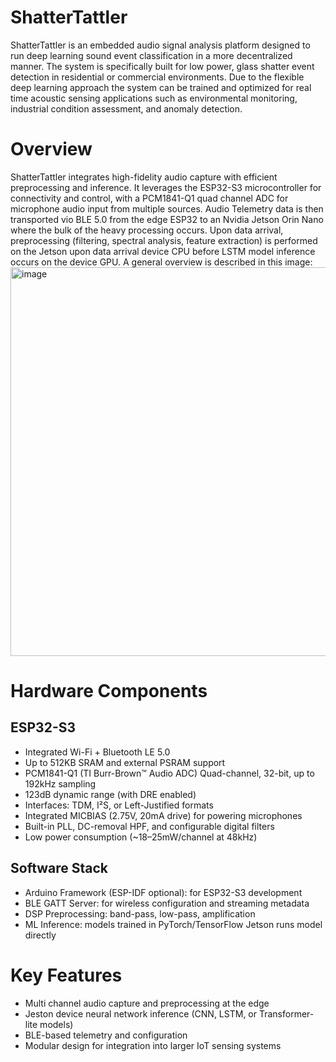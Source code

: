 # ShatterTattler

ShatterTattler is an embedded audio signal analysis platform designed to run deep learning sound event classification in a more decentralized manner. The system is specifically built for low power, glass shatter event detection in residential or commercial environments. Due to the flexible deep learning approach the system can be trained and optimized for real time acoustic sensing applications such as environmental monitoring, industrial condition assessment, and anomaly detection.

# Overview

ShatterTattler integrates high-fidelity audio capture with efficient preprocessing and inference. It leverages the ESP32-S3 microcontroller for connectivity and control, with a PCM1841-Q1 quad channel ADC for microphone audio input from multiple sources. Audio Telemetry data is then transported vio BLE 5.0 from the edge ESP32 to an Nvidia Jetson Orin Nano where the bulk of the heavy processing occurs. Upon data arrival, preprocessing (filtering, spectral analysis, feature extraction) is performed on the Jetson upon data arrival device CPU before LSTM model inference occurs on the device GPU. A general overview is described in this image: 
<img width="1104" height="622" alt="image" src="https://github.com/user-attachments/assets/48dbb552-07d4-49c1-9b34-3cc0df519917" />


# Hardware Components
## ESP32-S3

- Integrated Wi-Fi + Bluetooth LE 5.0
- Up to 512KB SRAM and external PSRAM support
- PCM1841-Q1 (TI Burr-Brown™ Audio ADC) Quad-channel, 32-bit, up to 192kHz sampling
- 123dB dynamic range (with DRE enabled)
- Interfaces: TDM, I²S, or Left-Justified formats
- Integrated MICBIAS (2.75V, 20mA drive) for powering microphones
- Built-in PLL, DC-removal HPF, and configurable digital filters
- Low power consumption (~18–25mW/channel at 48kHz)

## Software Stack

- Arduino Framework (ESP-IDF optional): for ESP32-S3 development
- BLE GATT Server: for wireless configuration and streaming metadata
- DSP Preprocessing: band-pass, low-pass, amplification
- ML Inference: models trained in PyTorch/TensorFlow Jetson runs model directly

# Key Features

- Multi channel audio capture and preprocessing at the edge
- Jeston device neural network inference (CNN, LSTM, or Transformer-lite models)
- BLE-based telemetry and configuration
- Modular design for integration into larger IoT sensing systems
